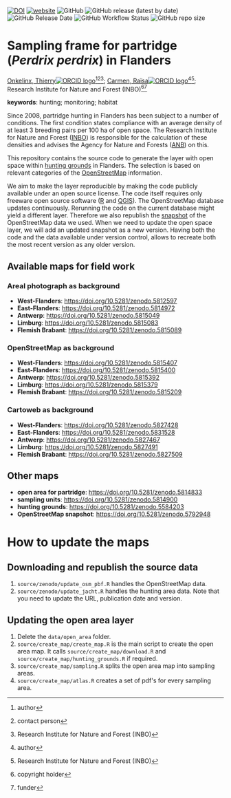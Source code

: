 <!-- badges: start -->
[![DOI](https://zenodo.org/badge/DOI/10.5281/zenodo.5814813.svg)](https://doi.org/10.5281/zenodo.5814813)
[![website](https://img.shields.io/badge/website-https%3A%2F%2Finbo.github.io%2Fpatrijs--steekproefkader%2F-c04384)](https://inbo.github.io/patrijs-steekproefkader/)
![GitHub](https://img.shields.io/github/license/inbo/patrijs-steekproefkader)
![GitHub release (latest by date)](https://img.shields.io/github/v/release/inbo/patrijs-steekproefkader)
![GitHub Release Date](https://img.shields.io/github/release-date/inbo/patrijs-steekproefkader)
![GitHub Workflow Status](https://img.shields.io/github/workflow/status/inbo/patrijs-steekproefkader/check-source)
![GitHub repo size](https://img.shields.io/github/repo-size/inbo/patrijs-steekproefkader)
<!-- badges: end -->
  
# Sampling frame for partridge (_Perdrix perdrix_) in Flanders

[Onkelinx, Thierry![ORCID logo](https://info.orcid.org/wp-content/uploads/2019/11/orcid_16x16.png)](https://orcid.org/0000-0001-8804-4216)[^aut][^cre][^INBO];
[Carmen, Raïsa![ORCID logo](https://info.orcid.org/wp-content/uploads/2019/11/orcid_16x16.png)](https://orcid.org/0000-0003-1025-8702)[^aut][^INBO];
Research Institute for Nature and Forest (INBO)[^cph][^fnd]

[^aut]: author
[^cre]: contact person
[^cph]: copyright holder
[^fnd]: funder
[^INBO]: Research Institute for Nature and Forest (INBO)

**keywords**: hunting; monitoring; habitat

<!-- version: 2023.01 -->
<!-- community: inbo -->

<!-- description: start -->
Since 2008, partridge hunting in Flanders has been subject to a number of conditions.
The first condition states compliance with an average density of at least 3 breeding pairs per 100 ha of open space.
The Research Institute for Nature and Forest ([INBO](https://www.vlaanderen.be/inbo/en)) is responsible for the calculation of these densities and advises the Agency for Nature and Forests ([ANB](https://www.natuurenbos.be/)) on this.

This repository contains the source code to generate the layer with open space within [hunting grounds](https://doi.org/10.5281/zenodo.5584203) in Flanders.
The selection is based on relevant categories of the [OpenStreetMap](https://openstreetmap.org) information.

We aim to make the layer reproducible by making the code publicly available under an open source license.
The code itself requires only freeware open source software ([R](https://www.r-project.org/) and [QGIS](https://qgis.org)).
The OpenStreetMap database updates continuously.
Rerunning the code on the current database might yield a different layer.
Therefore we also republish the [snapshot](https://doi.org/10.5281/zenodo.5792948) of the OpenStreetMap data we used.
When we need to update the open space layer, we will add an updated snapshot as a new version.
Having both the code and the data available under version control, allows to recreate both the most recent version as any older version.
<!-- description: end -->

## Available maps for field work

### Areal photograph as background

- **West-Flanders**: https://doi.org/10.5281/zenodo.5812597
- **East-Flanders**: https://doi.org/10.5281/zenodo.5814972
- **Antwerp**: https://doi.org/10.5281/zenodo.5815049
- **Limburg**: https://doi.org/10.5281/zenodo.5815083
- **Flemish Brabant**: https://doi.org/10.5281/zenodo.5815089

### OpenStreetMap as background

- **West-Flanders**: https://doi.org/10.5281/zenodo.5815407
- **East-Flanders**: https://doi.org/10.5281/zenodo.5815400
- **Antwerp**: https://doi.org/10.5281/zenodo.5815392
- **Limburg**: https://doi.org/10.5281/zenodo.5815379
- **Flemish Brabant**: https://doi.org/10.5281/zenodo.5815209

### Cartoweb as background

- **West-Flanders**: https://doi.org/10.5281/zenodo.5827428
- **East-Flanders**: https://doi.org/10.5281/zenodo.5831528
- **Antwerp**: https://doi.org/10.5281/zenodo.5827467
- **Limburg**: https://doi.org/10.5281/zenodo.5827491
- **Flemish Brabant**: https://doi.org/10.5281/zenodo.5827509

## Other maps

- **open area for partridge**: https://doi.org/10.5281/zenodo.5814833
- **sampling units**: https://doi.org/10.5281/zenodo.5814900
- **hunting grounds**: https://doi.org/10.5281/zenodo.5584203
- **OpenStreetMap snapshot**: https://doi.org/10.5281/zenodo.5792948

# How to update the maps

## Downloading and republish the source data

1. `source/zenodo/update_osm_pbf.R` handles the OpenStreetMap data.
1. `source/zenodo/update_jacht.R` handles the hunting area data.
  Note that you need to update the URL, publication date and version.

## Updating the open area layer

1. Delete the `data/open_area` folder.
1. `source/create_map/create_map.R` is the main script to create the open area map.
  It calls `source/create_map/download.R` and `source/create_map/hunting_grounds.R` if required.
1. `source/create_map/sampling.R` splits the open area map into sampling areas.
1. `source/create_map/atlas.R` creates a set of pdf's for every sampling area.
